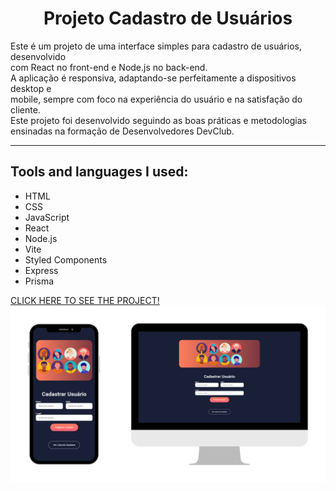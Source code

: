 <h1 align="center">Projeto Cadastro de Usuários</h1>
<p>Este é um projeto de uma interface simples para cadastro de usuários, desenvolvido
<br>
com React no front-end e Node.js no back-end.
<br>
A aplicação é responsiva, adaptando-se perfeitamente a dispositivos desktop e
<br>
mobile, sempre com foco na experiência do usuário e na satisfação do cliente.
<br>
Este projeto foi desenvolvido seguindo as boas práticas e metodologias
<br>
ensinadas na formação de Desenvolvedores DevClub.
</p>
<hr>
<h2>Tools and languages ​​I used:</h2>
<ul>
  <li>HTML</li>
  <li>CSS</li>
  <li>JavaScript</li>
  <li>React</li>
  <li>Node.js</li>
  <li>Vite</li>
  <li>Styled Components</li>
  <li>Express</li>
  <li>Prisma</li>
</ul>
<a href="https://cadastro-usuarios-ivory.vercel.app/">CLICK HERE TO SEE THE PROJECT!</a>
<img src="https://raw.githubusercontent.com/crixsanti/cadastro-usuarios/refs/heads/main/cadastro-usuarios.png">
